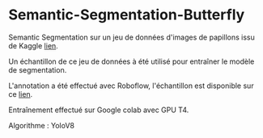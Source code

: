 # Semantic-Segmentation-Butterfly

Semantic Segmentation sur un jeu de données d'images de papillons issu de Kaggle [lien](https://www.kaggle.com/datasets/phucthaiv02/butterfly-image-classification).

Un échantillon de ce jeu de données à été utilisé pour entraîner le modèle de segmentation.

L'annotation a été effectué avec Roboflow, l'échantillon est disponible sur ce [lien](https://universe.roboflow.com/idir-sadaoui-qgzta/butterfly-smcqg).

Entraînement effectué sur Google colab avec GPU T4.

Algorithme : YoloV8
